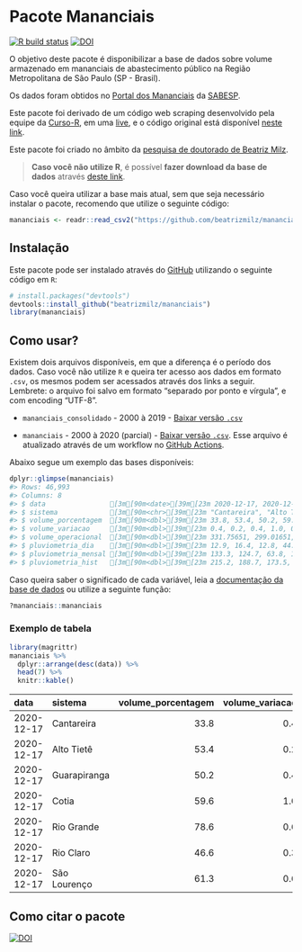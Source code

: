 
<!-- README.md is generated from README.Rmd. Please edit that file -->

# Pacote Mananciais

<!-- badges: start -->

[![R build
status](https://github.com/beatrizmilz/mananciais/workflows/R-CMD-check/badge.svg)](https://github.com/beatrizmilz/mananciais/actions)
[![DOI](https://zenodo.org/badge/DOI/10.5281/zenodo.4319745.svg)](https://doi.org/10.5281/zenodo.4319745)
<!-- badges: end -->

O objetivo deste pacote é disponibilizar a base de dados sobre volume
armazenado em mananciais de abastecimento público na Região
Metropolitana de São Paulo (SP - Brasil).

Os dados foram obtidos no [Portal dos
Mananciais](http://mananciais.sabesp.com.br/Situacao) da
[SABESP](http://site.sabesp.com.br/site/Default.aspx).

Este pacote foi derivado de um código web scraping desenvolvido pela
equipe da [Curso-R](https://www.curso-r.com/), em uma
[live](https://youtu.be/jvZIxrMmOcQ), e o código original está
disponível [neste
link](https://github.com/curso-r/lives/blob/master/drafts/20200730_scraper_sabesp.R).

Este pacote foi criado no âmbito da [pesquisa de doutorado de Beatriz
Milz](https://beatrizmilz.github.io/tese/).

> **Caso você não utilize R**, é possível **fazer download da base de
> dados** através [deste
> link](https://github.com/beatrizmilz/mananciais/raw/master/inst/extdata/mananciais.csv).

Caso você queira utilizar a base mais atual, sem que seja necessário
instalar o pacote, recomendo que utilize o seguinte código:

``` r
mananciais <- readr::read_csv2("https://github.com/beatrizmilz/mananciais/raw/master/inst/extdata/mananciais.csv")
```

## Instalação

Este pacote pode ser instalado através do [GitHub](https://github.com/)
utilizando o seguinte código em `R`:

``` r
# install.packages("devtools")
devtools::install_github("beatrizmilz/mananciais")
library(mananciais)
```

## Como usar?

Existem dois arquivos disponíveis, em que a diferença é o período dos
dados. Caso você não utilize `R` e queira ter acesso aos dados em
formato `.csv`, os mesmos podem ser acessados através dos links a
seguir. Lembrete: o arquivo foi salvo em formato “separado por ponto e
vírgula”, e com encoding “UTF-8”.

  - `mananciais_consolidado` - 2000 à 2019 - [Baixar versão
    `.csv`](https://github.com/beatrizmilz/mananciais/raw/master/inst/extdata/mananciais_consolidado.csv)

  - `mananciais` - 2000 à 2020 (parcial) - [Baixar versão
    `.csv`](https://github.com/beatrizmilz/mananciais/raw/master/inst/extdata/mananciais.csv).
    Esse arquivo é atualizado através de um workflow no [GitHub
    Actions](https://github.com/beatrizmilz/mananciais/actions).

Abaixo segue um exemplo das bases disponíveis:

``` r
dplyr::glimpse(mananciais)
#> Rows: 46,993
#> Columns: 8
#> $ data                [3m[90m<date>[39m[23m 2020-12-17, 2020-12-17, 2020-12-17, 2020-12-17, …
#> $ sistema             [3m[90m<chr>[39m[23m "Cantareira", "Alto Tietê", "Guarapiranga", "Coti…
#> $ volume_porcentagem  [3m[90m<dbl>[39m[23m 33.8, 53.4, 50.2, 59.6, 78.6, 46.6, 61.3, 33.4, 5…
#> $ volume_variacao     [3m[90m<dbl>[39m[23m 0.4, 0.2, 0.4, 1.0, 0.6, 0.3, 0.6, 0.3, 0.3, 0.8,…
#> $ volume_operacional  [3m[90m<dbl>[39m[23m 331.75651, 299.01651, 85.89686, 9.83793, 88.18655…
#> $ pluviometria_dia    [3m[90m<dbl>[39m[23m 12.9, 16.4, 12.8, 44.6, 12.8, 23.2, 0.2, 10.6, 22…
#> $ pluviometria_mensal [3m[90m<dbl>[39m[23m 133.3, 124.7, 63.8, 113.8, 82.2, 163.2, 77.4, 120…
#> $ pluviometria_hist   [3m[90m<dbl>[39m[23m 215.2, 188.7, 173.5, 167.7, 188.4, 256.8, 211.3, …
```

Caso queira saber o significado de cada variável, leia a [documentação
da base de
dados](https://beatrizmilz.github.io/mananciais/reference/mananciais.html)
ou utilize a seguinte função:

``` r
?mananciais::mananciais
```

### Exemplo de tabela

``` r
library(magrittr)
mananciais %>% 
  dplyr::arrange(desc(data)) %>% 
  head(7) %>%
  knitr::kable()
```

| data       | sistema      | volume\_porcentagem | volume\_variacao | volume\_operacional | pluviometria\_dia | pluviometria\_mensal | pluviometria\_hist |
| :--------- | :----------- | ------------------: | ---------------: | ------------------: | ----------------: | -------------------: | -----------------: |
| 2020-12-17 | Cantareira   |                33.8 |              0.4 |           331.75651 |              12.9 |                133.3 |              215.2 |
| 2020-12-17 | Alto Tietê   |                53.4 |              0.2 |           299.01651 |              16.4 |                124.7 |              188.7 |
| 2020-12-17 | Guarapiranga |                50.2 |              0.4 |            85.89686 |              12.8 |                 63.8 |              173.5 |
| 2020-12-17 | Cotia        |                59.6 |              1.0 |             9.83793 |              44.6 |                113.8 |              167.7 |
| 2020-12-17 | Rio Grande   |                78.6 |              0.6 |            88.18655 |              12.8 |                 82.2 |              188.4 |
| 2020-12-17 | Rio Claro    |                46.6 |              0.3 |             6.36665 |              23.2 |                163.2 |              256.8 |
| 2020-12-17 | São Lourenço |                61.3 |              0.6 |            54.46237 |               0.2 |                 77.4 |              211.3 |

## Como citar o pacote

[![DOI](https://zenodo.org/badge/DOI/10.5281/zenodo.4319745.svg)](https://doi.org/10.5281/zenodo.4319745)
